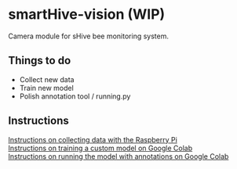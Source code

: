 # smartHive-vision (WIP)
Camera module for sHive bee monitoring system.


## Things to do
- Collect new data
- Train new model
- Polish annotation tool / running.py


## Instructions
[Instructions on collecting data with the Raspberry Pi](https://github.com/smartHiveProject/smartHive-vision/tree/main/src/RaspiCam.md)  
[Instructions on training a custom model on Google Colab](https://github.com/smartHiveProject/smartHive-vision/tree/main/src/training.md)  
[Instructions on running the model with annotations on Google Colab](https://github.com/smartHiveProject/smartHive-vision/tree/main/src/running.md)
